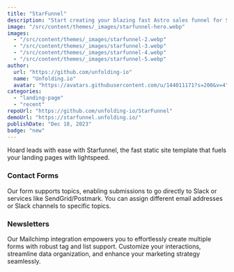 ```yaml
---
title: "StarFunnel"
description: "Start creating your blazing fast Astro sales funnel for SAAS, product, service or app."
image: "/src/content/themes/_images/starfunnel-hero.webp"
images:
  - "/src/content/themes/_images/starfunnel-2.webp"
  - "/src/content/themes/_images/starfunnel-3.webp"
  - "/src/content/themes/_images/starfunnel-4.webp"
  - "/src/content/themes/_images/starfunnel-5.webp"
author:
  url: "https://github.com/unfolding-io"
  name: "Unfolding.io"
  avatar: "https://avatars.githubusercontent.com/u/144011171?s=200&v=4"
categories:
  - "landing-page"
  - "recent"
repoUrl: "https://github.com/unfolding-io/StarFunnel"
demoUrl: "https://starfunnel.unfolding.io/"
publishDate: "Dec 18, 2023"
badge: "new"
---
```


<p>
  Hoard leads with ease with Starfunnel, the fast static site template that fuels your landing pages
  with lightspeed.
</p>
<h3>Contact Forms</h3>
<p>
  Our form supports topics, enabling submissions to go directly to Slack or services like
  SendGrid/Postmark. You can assign different email addresses or Slack channels to specific topics.
</p>
<h3>Newsletters</h3>
<p>
  Our Mailchimp integration empowers you to effortlessly create multiple forms with robust tag and
  list support. Customize your interactions, streamline data organization, and enhance your
  marketing strategy seamlessly.
</p>
